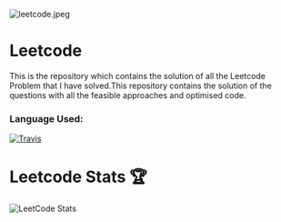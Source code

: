 ![leetcode.jpeg](https://tva1.sinaimg.cn/large/007S8ZIlly1ghltwf4xivj30dw0780sm.jpg)

# Leetcode
<p>This is the repository which contains the solution of all the Leetcode Problem that I have solved.This repository contains the solution of the questions with all the feasible approaches and optimised code.</p>

<h3>Language Used:</h3>

[![Travis](https://img.shields.io/badge/language-C++-green.svg)]()


# Leetcode Stats 🏆

![LeetCode Stats](https://leetcard.jacoblin.cool/ocmodi21?theme=nord&font=Ubuntu%20Mono&ext=heatmap&&width=1000&&height=400)
